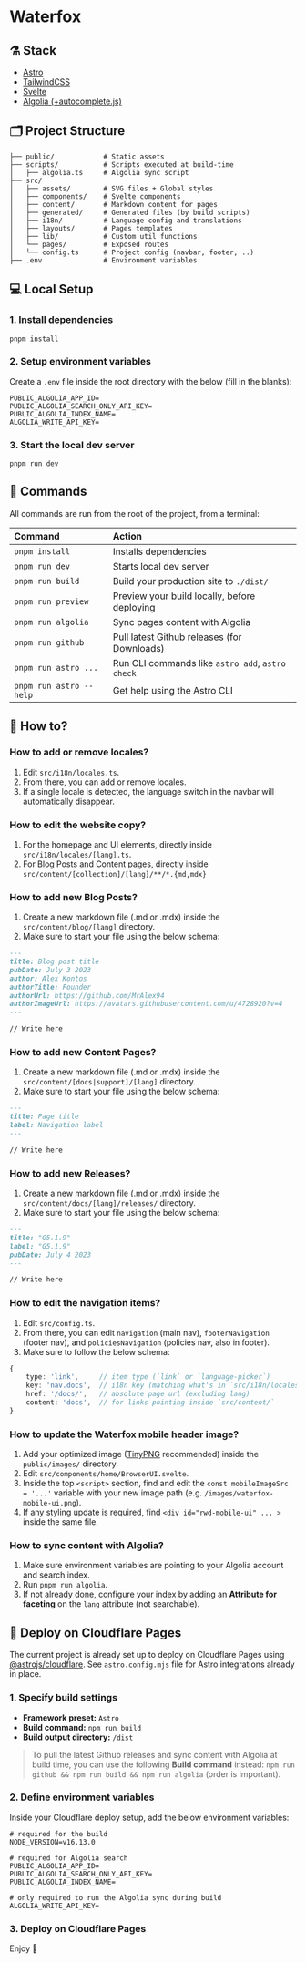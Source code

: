 # Waterfox

## ⚗️ Stack

- [Astro](https://docs.astro.build)
- [TailwindCSS](https://tailwindcss.com/docs/installation)
- [Svelte](https://svelte.dev/docs/introduction)
- [Algolia (+autocomplete.js)](https://www.algolia.com/doc/ui-libraries/autocomplete/introduction/what-is-autocomplete/)

## 🗂️ Project Structure

```shell
├── public/            # Static assets
├── scripts/           # Scripts executed at build-time
│   ├── algolia.ts     # Algolia sync script
├── src/
│   ├── assets/        # SVG files + Global styles
│   ├── components/    # Svelte components
│   ├── content/       # Markdown content for pages
│   ├── generated/     # Generated files (by build scripts)
│   ├── i18n/          # Language config and translations
│   ├── layouts/       # Pages templates
│   ├── lib/           # Custom util functions
│   └── pages/         # Exposed routes
│   └── config.ts      # Project config (navbar, footer, ..)
├── .env               # Environment variables
```

## 💻 Local Setup

### 1. Install dependencies

```shell
pnpm install
```

### 2. Setup environment variables

Create a `.env` file inside the root directory with the below (fill in the blanks):

```shell
PUBLIC_ALGOLIA_APP_ID=
PUBLIC_ALGOLIA_SEARCH_ONLY_API_KEY=
PUBLIC_ALGOLIA_INDEX_NAME=
ALGOLIA_WRITE_API_KEY=
```

### 3. Start the local dev server

```shell
pnpm run dev
```

## 🧞 Commands

All commands are run from the root of the project, from a terminal:

| Command                | Action                                           |
| :--------------------- | :----------------------------------------------- |
| `pnpm install`          | Installs dependencies                            |
| `pnpm run dev`          | Starts local dev server                          |
| `pnpm run build`        | Build your production site to `./dist/`          |
| `pnpm run preview`      | Preview your build locally, before deploying     |
| `pnpm run algolia`      | Sync pages content with Algolia                  |
| `pnpm run github`       | Pull latest Github releases (for Downloads)      |
| `pnpm run astro ...`    | Run CLI commands like `astro add`, `astro check` |
| `pnpm run astro --help` | Get help using the Astro CLI                     |

## 🤔 How to?

### How to add or remove locales?

1. Edit `src/i18n/locales.ts`.
2. From there, you can add or remove locales.
3. If a single locale is detected, the language switch in the navbar will automatically disappear.

### How to edit the website copy?

1. For the homepage and UI elements, directly inside `src/i18n/locales/[lang].ts`.
2. For Blog Posts and Content pages, directly inside `src/content/[collection]/[lang]/**/*.{md,mdx}`

### How to add new Blog Posts?

1. Create a new markdown file (.md or .mdx) inside the `src/content/blog/[lang]` directory.
2. Make sure to start your file using the below schema:

```md
---
title: Blog post title
pubDate: July 3 2023
author: Alex Kontos
authorTitle: Founder
authorUrl: https://github.com/MrAlex94
authorImageUrl: https://avatars.githubusercontent.com/u/4728920?v=4
---

// Write here
```

### How to add new Content Pages?

1. Create a new markdown file (.md or .mdx) inside the `src/content/[docs|support]/[lang]` directory.
2. Make sure to start your file using the below schema:

```md
---
title: Page title
label: Navigation label
---

// Write here
```

### How to add new Releases?

1. Create a new markdown file (.md or .mdx) inside the `src/content/docs/[lang]/releases/` directory.
2. Make sure to start your file using the below schema:

```md
---
title: "G5.1.9"
label: "G5.1.9"
pubDate: July 4 2023
---

// Write here
```

### How to edit the navigation items?

1. Edit `src/config.ts`.
2. From there, you can edit `navigation` (main nav), `footerNavigation` (footer nav), and `policiesNavigation` (policies nav, also in footer).
3. Make sure to follow the below schema:

```ts
{
    type: 'link',     // item type (`link` or `language-picker`)
    key: 'nav.docs',  // i18n key (matching what's in `src/i18n/locales/[lang].ts`)
    href: '/docs/',   // absolute page url (excluding lang)
    content: 'docs',  // for links pointing inside `src/content/`
}
```

### How to update the Waterfox mobile header image?

1. Add your optimized image ([TinyPNG](https://tinypng.com) recommended) inside the `public/images/` directory.
2. Edit `src/components/home/BrowserUI.svelte`.
3. Inside the top `<script>` section, find and edit the `const mobileImageSrc = '...'` variable with your new image path (e.g. `/images/waterfox-mobile-ui.png`).
4. If any styling update is required, find `<div id="rwd-mobile-ui" ... >` inside the same file.

### How to sync content with Algolia?

1. Make sure environment variables are pointing to your Algolia account and search index.
2. Run `pnpm run algolia`.
3. If not already done, configure your index by adding an **Attribute for faceting** on the `lang` attribute (not searchable).

## 🚀 Deploy on Cloudflare Pages

The current project is already set up to deploy on Cloudflare Pages using [@astrojs/cloudflare](https://docs.astro.build/en/guides/integrations-guide/cloudflare/). See `astro.config.mjs` file for Astro integrations already in place.

### 1. Specify build settings

- **Framework preset:** `Astro`
- **Build command:** `npm run build`
- **Build output directory:** `/dist`

> To pull the latest Github releases and sync content with Algolia at build time, you can use the following **Build command** instead: `npm run github && npm run build && npm run algolia` (order is important).

### 2. Define environment variables

Inside your Cloudflare deploy setup, add the below environment variables:

```shell
# required for the build
NODE_VERSION=v16.13.0

# required for Algolia search
PUBLIC_ALGOLIA_APP_ID=
PUBLIC_ALGOLIA_SEARCH_ONLY_API_KEY=
PUBLIC_ALGOLIA_INDEX_NAME=

# only required to run the Algolia sync during build
ALGOLIA_WRITE_API_KEY=
```

### 3. Deploy on Cloudflare Pages

Enjoy 🎉
